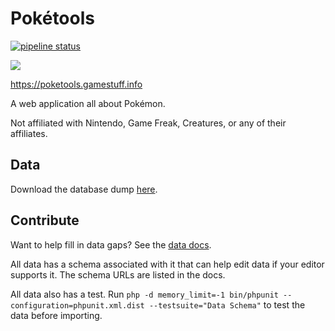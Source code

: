 # Pokétools
[![pipeline status](https://gitlab.com/gamestuff.info/poketools/badges/master/pipeline.svg)](https://gitlab.com/gamestuff.info/poketools/commits/master)

[![](https://poketools.gamestuff.info/build/static/logo-cropped.svg)](https://poketools.gamestuff.info)

https://poketools.gamestuff.info

A web application all about Pokémon.

Not affiliated with Nintendo, Game Freak, Creatures, or any of their affiliates.

## Data
Download the database dump [here](https://gitlab.com/gamestuff.info/poketools/-/jobs/artifacts/master/download?job=data).

## Contribute
Want to help fill in data gaps?  See the [data docs](https://poketools.gamestuff.info/doc/index.html).

All data has a schema associated with it that can help edit data if your editor
supports it.  The schema URLs are listed in the docs.

All data also has a test.  Run `php -d memory_limit=-1 bin/phpunit --configuration=phpunit.xml.dist --testsuite="Data Schema"`
to test the data before importing.
